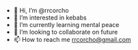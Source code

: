 - 👋 Hi, I’m @rrcorcho
- 👀 I’m interested in kebabs
- 🌱 I’m currently learning mental peace
- 💞️ I’m looking to collaborate on future
- 📫 How to reach me rrcorcho@gmail.com

<!---
rrcorcho/rrcorcho is a ✨ special ✨ repository because its `README.md` (this file) appears on your GitHub profile.
You can click the Preview link to take a look at your changes.
--->
